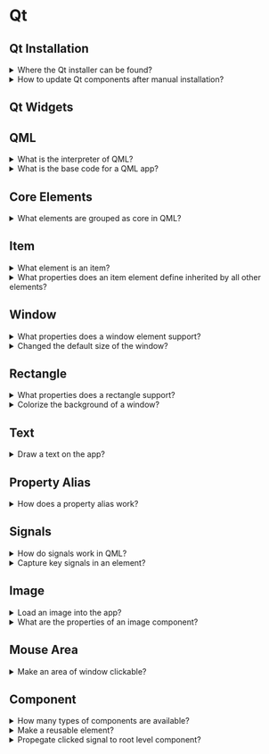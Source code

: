 # Qt

## Qt Installation

<details>
<summary>Where the Qt installer can be found?</summary>

> - Open source: qt.io/download-open-source
> - Commercial: qt.io/download
>
> ```sh
> chmod u+x qt*.run
> ./qt*.run
> ``````
> ---
> **Resources**
> - Cross-Platform Development with Qt6 and Modern C++ - Chapter 1
> ---
> **References**
> ---
</details>

<details>
<summary>How to update Qt components after manual installation?</summary>

> You can select new components to download and install or unselect them to
> remove them from your installation.
>
> ```sh
> ${QT_DIR}/MaintenanceTool.exe
> ``````
>
> ---
> **Resources**
> - Cross-Platform Development with Qt6 and Modern C++ - Chapter 1

> **References**
> ---
</details>

## Qt Widgets

## QML

<details>
<summary>What is the interpreter of QML?</summary>

> A runtime called the QmlEngine which loads the initial QML code. The
> developer can register C++ types with the runtime to interface with the
> native code. The `qml` tool is a pre-made runtime which is used directly.
>
> ---
> **Resources**
> - https://www.qt.io/product/qt6/qml-book

> **References**
> ---
</details>

<details>
<summary>What is the base code for a QML app?</summary>

> ```qml
> import QtQuick
>
> Window {
>     width: 640
>     height: 480
>     visible: true
>     title: qsTr("Sample")
> }
> ``````
>
> ---
> **Resources**
> - https://www.qt.io/product/qt6/qml-book
> ---
> **References**
> ---
</details>

## Core Elements

<details>
<summary>What elements are grouped as core in QML?</summary>

> - `Item`
> - `Rectangle`
> - `Text`
> - `Image`
> - `MouseArea`
>
> ---
> **Resources**
> - https://www.qt.io/product/qt6/qml-book

> **References**
> ---
</details>

## Item

<details>
<summary>What element is an item?</summary>

> `Item` is the base element for all visual elements as such all other visual
> elements inherits from `Item`. It doesn’t paint anything by itself but
> defines all properties which are common across all visual elements.
>
> The `Item` element is often used as a container for other elements, similar
> to the `div` element in HTML.
>
> ---
> **Resources**
> - https://www.qt.io/product/qt6/qml-book/ch04-qmlstart-core-elements
>
> ---
> **References**
> ---
</details>

<details>
<summary>What properties does an item element define inherited by all other elements?</summary>

> - **Geometry**: `x`, `y`, `width`, `height`, `z`
> - **Layouts**: `anchors`, `margins`
> - **Keys**: `Key`, `KeyNavigation`, `focus`
> - **Transformation**: `scale`, `rotate`, `transform`, `transformOrigin`
> - **Visual**: `opacity`, `visible`, `clip`, `smooth`
> - **State**: `states`, `state`, `transitions`
>
> ---
> **Resources**
> - https://www.qt.io/product/qt6/qml-book/ch04-qmlstart-core-elements
> ---
> **References**
> ---
</details>

## Window

<details>
<summary>What properties does a window element support?</summary>

> - `visible`
> - `visibilitity`
> - `title`
>
> ---
> **Resources**
> - https://www.qt.io/product/qt6/qml-book
> ---
> **References**
> ---
</details>

<details>
<summary>Changed the default size of the window?</summary>

> ```qml
> import QtQuick
>
> Window {
>     id: window
>     width: 300
>     height: 600
>     visible: true
>     visibility: Window.Maximized
>     title: qsTr("Image Viewer")
> }
> ``````
>
> ---
> **Resources**
> - https://www.qt.io/product/qt6/qml-book/ch04-qmlstart-core-elements
> ---
> **References**
> ---
</details>

## Rectangle

<details>
<summary>What properties does a rectangle support?</summary>

> `Rectangle` extends `Item` and adds following properties:
>
> - `color`
> - `border`: `border.radius`, `border.color`
> - `radius`
>
> ---
> **Resources**
> - https://www.qt.io/product/qt6/qml-book/ch04-qmlstart-core-elements
> ---
> **References**
> ---
</details>

<details>
<summary>Colorize the background of a window?</summary>

> ```qml
> import QtQuick
>
> Rectangle {
>     id: root
>     width: 600
>     height: 400
>     color: 'lightsteelblue'
> }
> ``````
>
> ---
> **Resources**
> - https://www.qt.io/product/qt6/qml-book
> ---
> **References**
> ---
</details>

## Text

<details>
<summary>Draw a text on the app?</summary>

> ```qml
> import QtQuick
>
> Window {
>     id: window
>     width: 640
>     height: 480
>     visible: true
>     title: qsTr("Image Viewer")
>
>     Text {
>         id: text
>         anchors.centerIn: parent
>         width: 100
>         height: 30
>         color: 'black'
>         horizontalAlignment: Text.AlignHCenter
>         verticalAlignment: Text.AlignVCenter
>         font.family: 'Ubuntu'
>         font.pixelSize: 18
>         text: 'Sample Text'
>         KeyNavigation.tab: other_text
>         focus: true
>         onHeightChanged: console.log('height: ', height)
>     }
> }
> ``````
>
> ---
> **Resources**
> - https://www.qt.io/product/qt6/qml-book
>
> ---
> **References**
> ---
</details>

## Property Alias

<details>
<summary>How does a property alias work?</summary>

> The alias keyword allows us to forward a property of an object or an object
> itself from within the type to an outer scope. A property alias does not need
> a type, it uses the type of the referenced property or object.
>
> ```qml
> property alias <name>: <reference>
> ``````
>
> ---
> **Resources**
> - https://www.qt.io/product/qt6/qml-book
> ---
> **References**
> ---
</details>

## Signals

<details>
<summary>How do signals work in QML?</summary>

> For every property, you can provide a signal handler. This handler is called after the property changes.
>
> ```qml
> ``````
> ---
> **Resources**
> - https://www.qt.io/product/qt6/qml-book
> ---
> **References**
> ---
</details>

<details>
<summary>Capture key signals in an element?</summary>

> ```qml
> Text {
>     id: label
>
>     onTextChanged: function(text) {
>         console.log("text changed to:", text)
>     }
>
>     Keys.onSpacePressed: {
>         log()
>     }
>
>     Keys.onEscapePressed: {
>         log()
>     }
>
>     function log() {
>         console.log('key pressed')
>     }
> }
> ``````
>
> ---
> **Resources**
> - https://www.qt.io/product/qt6/qml-book
> ---
> **References**
> ---
</details>

## Image

<details>
<summary>Load an image into the app?</summary>

> First, create a qrc resource file and add the image `assets/sample.png` as a
> resource.
>
> Then, modify `CMakeLists.txt` file to include `.qrc` file in your project.
>
> ```cmake
> qt_add_resources(RESOURCE_FILES assets.qrc)
> qt_add_executable(appsample
>     main.cpp
>     ${RESOURCE_FILES}
> )
> ``````
>
> Finally, add the image in an `Image` component:
>
> ```qml
> import QtQuick
>
> Window {
>     id: window
>     width: 680
>     height: 460
>
>     Image {
>         id: image
>         anchors.centerIn: parent
>         source: 'qrc:/assets/sample.png'
>     }
> }
> ``````
> ---
> **Resources**
> - https://www.qt.io/product/qt6/qml-book
> ---
> **References**
> ---
</details>

<details>
<summary>What are the properties of an image component?</summary>

> ```qml
> ``````
>
> ---
> **Resources**
> - https://www.qt.io/product/qt6/qml-book

> **References**
> ---
</details>

## Mouse Area

<details>
<summary>Make an area of window clickable?</summary>

> The mouse area is often used together with a visible item to execute commands
> when the user interacts with the visual part.
>
> ```qml
> import QtQuick
>
> Rectangle {
>     id: button
>     width: 60
>     height: 25
>     color: 'lightsteelblue'
>     MouseArea {
>         id: clickable_area
>         anchors.fill: parent
>         onClicked: image.visibility = !image.visilibity
>     }
> }
> ``````
> ---
> **Resources**
> - https://www.qt.io/product/qt6/qml-book/ch04-qmlstart-core-elements
>
> ---
> **References**
> ---
</details>

## Component

<details>
<summary>How many types of components are available?</summary>

> QML provides different ways to create components:
>
> - File-based component
> -
>
> ---
> **Resources**
> - https://www.qt.io/product/qt6/qml-book/ch04-qmlstart-components
> ---
> **References**
> ---
</details>

<details>
<summary>Make a reusable element?</summary>

> ```qml
> ``````
>
> ---
> **Resources**
> - https://www.qt.io/product/qt6/qml-book/ch04-qmlstart-components
> ---
> **References**
> ---
</details>

<details>
<summary>Propegate clicked signal to root level component?</summary>

> ```qml
> import QtQuick
>
> Rectangle {
>     id: root
>     width: 100
>     height: 300
>     color: 'lightsteelblue'
>
>     property alias text: label.text
>     signal clicked
>
>     Text {
>         id: label
>         anchors.centerIn: parent
>         text: 'start'
>     }
>
>     MouseArea {
>         anchors.fill: parent
>         onClicked: { root.clicked() }
>     }
> }
> ``````
>
> ---
> **Resources**
> - https://www.qt.io/product/qt6/qml-book/ch04-qmlstart-components
> ---
> **References**
> ---
</details>
